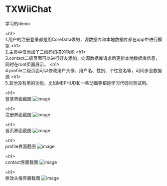 # TXWiiChat
学习的demo

\<h1\><br />1.用户的注册登录都是用CoreData做的，源数据库和本地数据库都在app中进行模拟
\<h1\><br />2.主页中仅添加了二维码扫描的功能
\<h1\><br />3.contact二级页面可以进行好友添加，向源数据库请求后更新本地数据库信息，同时在root页面展示。
\<h1\><br />4.profile二级页面可以修改用户头像、用户名、性别、个性签名等，可同步至数据源
\<h1\><br />5.其他没有用的功能，比如MBPHUD和一些动画等都是学习代码时测试用。


\<h1\><br />登录界面截图
![image](https://github.com/tx972978732/TXWiiChat/raw/master/screenshot/login.png)

\<h1\><br />注册界面截图
![image](https://github.com/tx972978732/TXWiiChat/raw/master/screenshot/register.png)

\<h1\><br />首页界面截图
![image](https://github.com/tx972978732/TXWiiChat/raw/master/screenshot/mainscreen.png)

\<h1\><br />profile界面截图
![image](https://github.com/tx972978732/TXWiiChat/raw/master/screenshot/profile.png)

\<h1\><br />contact界面截图
![image](https://github.com/tx972978732/TXWiiChat/raw/master/screenshot/contact.png)

\<h1\><br />修改头像界面截图
![image](https://github.com/tx972978732/TXWiiChat/raw/master/screenshot/changeheadview.png)

